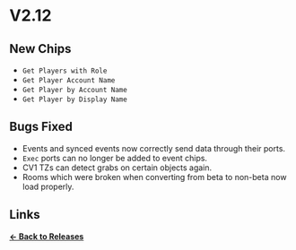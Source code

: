 # V2.12

## New Chips

* `Get Players with Role`
* `Get Player Account Name`
* `Get Player by Account Name`
* `Get Player by Display Name`

## Bugs Fixed

* Events and synced events now correctly send data through their ports.
* `Exec` ports can no longer be added to event chips.
* CV1 TZs can detect grabs on certain objects again.
* Rooms which were broken when converting from beta to non-beta now load properly.

## Links

**[<- Back to Releases](/releases/)**
